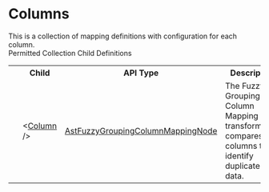 # Columns

<div class="LanguageSummary"><div class ="SummaryItem">This is a collection of mapping definitions with configuration for each column.</div></div><div class="SchemaBindingGroup"><div class="SchemaBindingGroupHeader">Permitted Collection Child Definitions</div><table id="SchemaBindingList" class="SchemaBindingList"><tbody><tr><th class="SchemaBindingIconColumnHeader">&nbsp;</th><th class="SchemaBindingNameColumnHeader">Child</th><th class="SchemaBindingTypeColumnHeader">API Type</th><th class="SchemaBindingSummaryColumnHeader">Description</th></tr><tr class="cd0"><td class="SchemaBindingIcon"><div class="NotRequired" /></td><td class="SchemaBindingName"><span class="punc">&lt;</span><a href=../api-reference/Varigence.Languages.Biml.Transformation.AstFuzzyGroupingColumnMappingNode.html">Column</a><span class="punc"> /&gt;</span></td><td class="SchemaBindingType"><a href="Varigence.Languages.Biml.Transformation.AstFuzzyGroupingColumnMappingNode.html">AstFuzzyGroupingColumnMappingNode</a></td><td class="SchemaBindingSummary">The Fuzzy Grouping Column Mapping transformation compares columns to identify duplicate data.</td></tr></tbody></table></div>